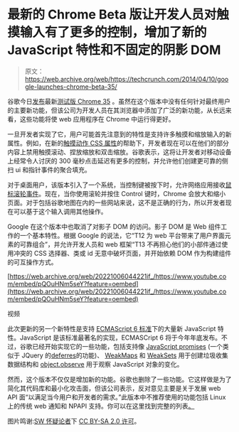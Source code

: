 # 最新的 Chrome Beta 版让开发人员对触摸输入有了更多的控制，增加了新的 JavaScript 特性和不固定的阴影 DOM

> 原文：<https://web.archive.org/web/https://techcrunch.com/2014/04/10/google-launches-chrome-beta-35/>

谷歌今日[发布](https://web.archive.org/web/20221006044221/http://blog.chromium.org/2014/04/chrome-35-beta-more-developer-control.html)最新[测试版 Chrome 35](https://web.archive.org/web/20221006044221/https://www.google.com/landing/chrome/beta/) 。虽然在这个版本中没有任何针对最终用户的主要新功能，但该公司为开发人员在其浏览器中添加了广泛的新功能，从长远来看，这些功能将使 web 应用程序在 Chrome 中运行得更好。

一旦开发者实现了它，用户可能首先注意到的特性是支持许多触摸和缩放输入的新属性。例如，在新的[触摸动作 CSS 属性](https://web.archive.org/web/20221006044221/https://groups.google.com/a/chromium.org/forum/#!topic/blink-dev/sc5lHnlcLvM)的帮助下，开发者现在可以在他们的部分内容上禁用触摸滚动、捏放缩放和双击缩放。谷歌表示，这将让开发者对移动设备上经常令人讨厌的 300 毫秒点击延迟有更多的控制，并允许他们创建更可靠的侧扫 ui 和指针事件的聚合填充。

对于桌面用户，该版本引入了一个系统，当控制键被按下时，允许网络应用接收[鼠标滚轮事件](https://web.archive.org/web/20221006044221/https://groups.google.com/a/chromium.org/forum/#!topic/blink-dev/BW4hshtMsmo)。现在，当你使用滚轮并按住 Control 键时，Chrome 会放大和缩小页面。对于包括谷歌地图在内的一些网站来说，这不是正确的行为，所以开发者现在可以基于这个输入调用其他操作。

Google 在这个版本中也取消了对影子 DOM 的访问。影子 DOM 是 Web 组件工作的一个基本特性。根据 Google 的说法，它“T12 为 web 平台带来了用户界面元素的可靠组合”，并允许开发人员和 web 框架“T13 不再担心他们的小部件通过使用冲突的 CSS 选择器、类或 id 无意中破坏页面，并开始依赖 DOM 作为构建组件的可互操作方式。

[https://web.archive.org/web/20221006044221if_/https://www.youtube.com/embed/pQOuHNm5seY?feature=oembed](https://web.archive.org/web/20221006044221if_/https://www.youtube.com/embed/pQOuHNm5seY?feature=oembed)

视频

此次更新的另一个新特性是支持 [ECMAScript 6 标准](https://web.archive.org/web/20221006044221/http://en.wikipedia.org/wiki/ECMAScript)下的大量新 JavaScript 特性。JavaScript 是该标准最著名的实现，ECMASCript 6 将于今年年底发布。不过，谷歌已经开始实现它的一些功能，包括支持像 [JavaScript promises](https://web.archive.org/web/20221006044221/http://www.html5rocks.com/en/tutorials/es6/promises/#toc-async) (一个类似于 JQuery 的[deferres](https://web.archive.org/web/20221006044221/http://api.jquery.com/category/deferred-object/)的功能)、 [WeakMaps](https://web.archive.org/web/20221006044221/https://developer.mozilla.org/en-US/docs/Web/JavaScript/Reference/Global_Objects/WeakMap) 和 [WeakSets](https://web.archive.org/web/20221006044221/https://developer.mozilla.org/en-US/docs/Web/JavaScript/Reference/Global_Objects/WeakSet) 用于创建垃圾收集数据结构和 [object.observe](https://web.archive.org/web/20221006044221/http://updates.html5rocks.com/2012/11/Respond-to-change-with-Object-observe) 用于观察 JavaScript 对象的变化。

然而，这个版本不仅仅是增加新的功能。谷歌也删除了一些功能。它这样做是为了简化其代码库和最小化攻击面，但该公司表示，反对意见主要是关于发展 web API 面“以满足当今用户和开发者的需求。”此版本中不推荐使用的功能包括 Linux 上的传统 web 通知和 NPAPI 支持。你可以在这里找到完整的列表[。](https://web.archive.org/web/20221006044221/http://blog.chromium.org/2014/04/chrome-35-beta-more-developer-control.html)

图片鸣谢:[SW 怀疑论者](https://web.archive.org/web/20221006044221/https://www.flickr.com/photos/swskeptic/7578987062/in/photolist-cxJhNJ-7xumy6-7xybkS-8tomsB-8trnxm-5GRbsV-7qr3Sz-6hdFJ2-5W1V7T-azAMrA-9h25wC-cxJhRQ-5mC748-6SpK9x-7nGPcp-atkFEN-6DdxEh-7oCtYc-7wWr66-7oGmGU-527RA3-7gXRqH-87bQBt-9grHEi-29bzhF-67x6t7-cb3ZZy-aL27Pc-9vzs9s-7tFUGZ-7tKSJY-6hL6UQ-4vsysa-4zmhRz-4H546d-7x1e1o-fA7tMf-7N5e3X-4zmhSX-4zqxkG-4H53Nf-4GZSMD-a3NndE-gsJmkU-5D3zmH-5D3zoP-5D3zwH-5D3zrM-5D7SfG-5D7Sgw)下 [CC BY-SA 2.0 许可](https://web.archive.org/web/20221006044221/https://creativecommons.org/licenses/by-sa/2.0/)。